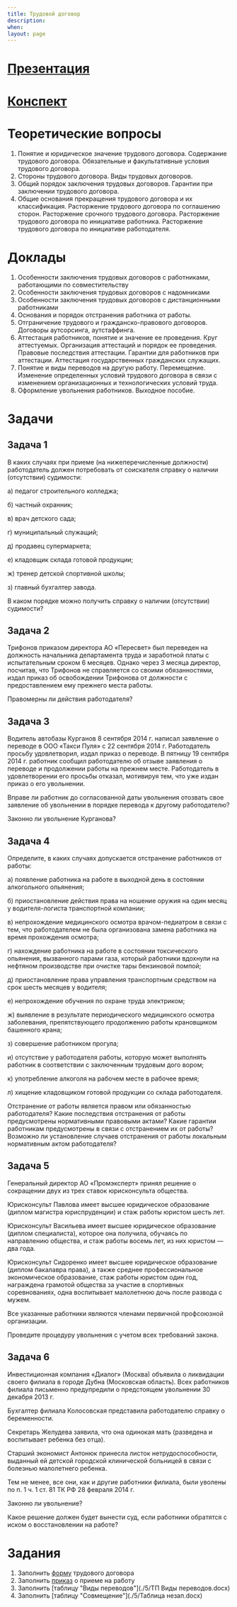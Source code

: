 ```yaml
---
title: Трудовой договор
description:
when:
layout: page
---
```


# [Презентация](./5/Trudovoy_Dogovor.pptx)

# [Конспект](./5/Trudovoy_Dogovor_Na_Konspekt.docx)

# Теоретические вопросы #

1. Понятие и юридическое значение трудового договора. Содержание трудового
   договора. Обязательные и факультативные условия трудового договора.
2. Стороны трудового договора. Виды трудовых договоров.
3. Общий порядок заключения трудовых договоров. Гарантии при заключении
   трудового договора.
4. Общие основания прекращения трудового договора и их классификация.
   Расторжение трудового договора по соглашению сторон. Расторжение срочного
   трудового договора. Расторжение трудового договора по инициативе работника.
   Расторжение трудового договора по инициативе работодателя.

# Доклады #

1. Особенности заключения трудовых договоров с работниками, работающими по
   совместительству
2. Особенности заключения трудовых договоров с надомниками
3. Особенности заключения трудовых договоров с дистанционными работниками
4. Основания и порядок отстранения работника от работы.
5. Отграничение трудового и гражданско-правового договоров. Договоры
   аутсорсинга, аутстаффинга.
6. Аттестация работников, понятие и значение ее проведения. Круг аттестуемых.
   Организация аттестаций и порядок ее проведения. Правовые последствия
   аттестации. Гарантии для работников при аттестации. Аттестация
   государственных гражданских служащих.
7. Понятие и виды переводов на другую работу. Перемещение. Изменение
   определенных условий трудового договора в связи с изменением организационных
   и технологических условий труда.
8. Оформление увольнения работников. Выходное пособие.

# Задачи #

## Задача 1 ##

В каких случаях при приеме (на нижеперечисленные должности) работодатель должен
потребовать от соискателя справку о наличии (отсутствии) судимости:

а) педагог строительного колледжа;

б) частный охранник;

в) врач детского сада;

г) муниципальный служащий;

д) продавец супермаркета;

е) кладовщик склада готовой продукции;

ж) тренер детской спортивной школы;

з) главный бухгалтер завода.

В каком порядке можно получить справку о наличии (отсутствии) судимости?

## Задача 2 ##

Трифонов приказом директора АО «Пересвет» был переведен на должность начальника
департамента труда и заработной платы с испытательным сроком 6 месяцев. Однако
через 3 месяца директор, посчитав, что Трифонов не справляется со своими
обязанностями, издал приказ об освобождении Трифонова от должности с
предоставлением ему прежнего места работы.

Правомерны ли действия работодателя?

## Задача 3 ##

Водитель автобазы Курганов 8 сентября 2014 г. написал заявление о переводе в ООО
«Такси Пуля» с 22 сентября 2014 г. Работодатель просьбу удовлетворил, издал
приказ о переводе. В пятницу 19 сентября 2014 г. работник сообщил работодателю
об отзыве заявления о переводе и продолжении работы на прежнем месте.
Работодатель в удовлетворении его просьбы отказал, мотивируя тем, что уже издан
приказ о его увольнении.

Вправе ли работник до согласованной даты увольнения отозвать свое заявление об
увольнении в порядке перевода к другому работодателю?

Законно ли увольнение Курганова?

## Задача 4 ##

Определите, в каких случаях допускается отстранение работников от работы:

а) появление работника на работе в выходной день в состоянии алкогольного
опьянения;

б) приостановление действия права на ношение оружия на один месяц у
водителя-логиста транспортной компании;

в) непрохождение медицинского осмотра врачом-педиатром в связи с тем, что
работодателем не была организована замена работника на время прохождения
осмотра;

г) нахождение работника на работе в состоянии токсического опьянения, вызванного
парами газа, который работники вдохнули на нефтяном производстве при очистке
тары бензиновой помпой;

д) приостановление права управления транспортным средством на срок шесть месяцев
у водителя;

е) непрохождение обучения по охране труда электриком;

ж) выявление в результате периодического медицинского осмотра заболевания,
препятствующего продолжению работы крановщиком башенного крана;

з) совершение работником прогула;

и) отсутствие у работодателя работы, которую может выполнять работник в
соответствии с заключенным трудовым дого вором;

к) употребление алкоголя на рабочем месте в рабочее время;

л) хищение кладовщиком готовой продукции со склада работодателя.

Отстранение от работы является правом или обязанностью работодателя? Какие
последствия отстранения от работы предусмотрены нормативными правовыми актами?
Какие гарантии работникам предусмотрены в связи с отстранением их от работы?
Возможно ли установление случаев отстранения от работы локальным нормативным
актом работодателя?

## Задача 5 ##

Генеральный директор АО «Промэксперт» принял решение о сокращении двух из трех
ставок юрисконсульта общества.

Юрисконсульт Павлова имеет высшее юридическое образование (диплом магистра
юриспруденции) и стаж работы юристом шесть лет.

Юрисконсульт Васильева имеет высшее юридическое образование (диплом
специалиста), которое она получила, обучаясь по направлению общества, и стаж
работы восемь лет, из них юристом — два года.

Юрисконсульт Сидоренко имеет высшее юридическое образование (диплом бакалавра
права), а также среднее профессиональное экономическое образование, стаж работы
юристом один год, награждена грамотой общества за участие в спортивных
соревнованиях, одна воспитывает малолетнюю дочь после развода с мужем.

Все указанные работники являются членами первичной профсоюзной организации.

Проведите процедуру увольнения с учетом всех требований закона.

## Задача 6 ##

Инвестиционная компания «Диалог» (Москва) объявила о ликвидации своего филиала в
городе Дубна (Московская область). Всех работников филиала письменно
предупредили о предстоящем увольнении 30 декабря 2013 г.

Бухгалтер филиала Колосовская представила работодателю справку о беременности.

Секретарь Желудева заявила, что она одинокая мать (разведена и воспитывает
ребенка без отца).

Старший экономист Антонюк принесла листок нетрудоспособности, выданный ей
детской городской клинической больницей в связи с болезнью малолетнего ребенка.

Тем не менее, все они, как и другие работники филиала, были уволены по п. 1 ч. 1
ст. 81 ТК РФ 28 февраля 2014 г.

Законно ли увольнение?

Какое решение должен будет вынести суд, если работники обратятся с иском о
восстановлении на работе?


# Задания

1. Заполнить [форму](./5/Td.doc) трудового договора
2. Заполнить [приказ](./5/Prikaz_O_Prieme_Na_Rabotu.docx) о приеме на работу
3. Заполнить [таблицу "Виды переводов"](./5/ТП Виды переводов.docx)
4. Заполнить [таблицу "Совмещение"](./5/Таблица незап.docx)
